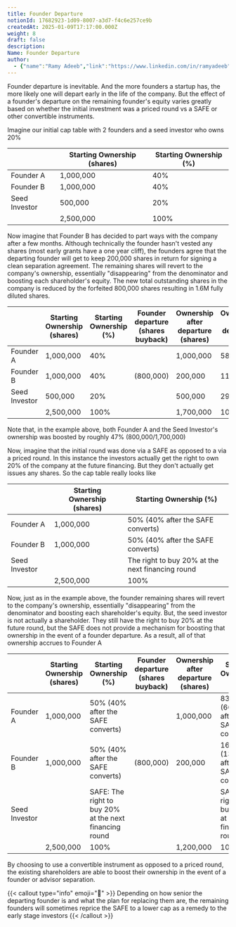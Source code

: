 ```yaml
---
title: Founder Departure
notionId: 17682923-1d09-8007-a3d7-f4c6e257ce9b
createdAt: 2025-01-09T17:17:00.000Z
weight: 8
draft: false
description: 
Name: Founder Departure
author:
  - {"name":"Ramy Adeeb","link":"https://www.linkedin.com/in/ramyadeeb","image":"/landing/people/Ramy.svg"}
---
```



Founder departure is inevitable.  And the more founders a startup has, the more likely one will depart early in the life of the company.  But the effect of a founder's departure on the remaining founder's equity varies greatly based on whether the initial investment was a priced round vs a SAFE or other convertible instruments.


Imagine our initial cap table with 2 founders and a seed investor who owns 20%


|               | Starting Ownership (shares) | Starting Ownership (%) |
| ------------- | --------------------------- | ---------------------- |
| Founder A     | 1,000,000                   | 40%                    |
| Founder B     | 1,000,000                   | 40%                    |
| Seed Investor | 500,000                     | 20%                    |
|               | 2,500,000                   | 100%                   |


Now imagine that Founder B has decided to part ways with the company after a few months.  Although technically the founder hasn't vested any shares (most early grants have a one year cliff), the founders agree that the departing founder will get to keep 200,000 shares in return for signing a clean separation agreement.  The remaining shares will revert to the company's ownership, essentially "disappearing" from the denominator and boosting each shareholder's equity. The new total outstanding shares in the company is reduced by the forfeited 800,000 shares resulting in 1.6M fully diluted shares.


|               | Starting Ownership (shares) | Starting Ownership (%) | Founder departure (shares buyback) | Ownership after departure (shares) | Ownership after departure (%) |
| ------------- | --------------------------- | ---------------------- | ---------------------------------- | ---------------------------------- | ----------------------------- |
| Founder A     | 1,000,000                   | 40%                    |                                    | 1,000,000                          | 58.82%                        |
| Founder B     | 1,000,000                   | 40%                    | (800,000)                          | 200,000                            | 11.76%                        |
| Seed Investor | 500,000                     | 20%                    |                                    | 500,000                            | 29.41%                        |
|               | 2,500,000                   | 100%                   |                                    | 1,700,000                          | 100%                          |


Note that, in the example above, both Founder A and the Seed Investor's ownership  was boosted by roughly 47% (800,000/1,700,000)


Now, imagine that the initial round was done via a SAFE as opposed to a via a priced round. In this instance the investors actually get the right to own 20% of the company at the future financing. But they don't actually get issues any shares. So the cap table really looks like


|               | Starting Ownership (shares) | Starting Ownership (%)                           |
| ------------- | --------------------------- | ------------------------------------------------ |
| Founder A     | 1,000,000                   | 50% (40% after the SAFE converts)                |
| Founder B     | 1,000,000                   | 50% (40% after the SAFE converts)                |
| Seed Investor |                             | The right to buy 20% at the next financing round |
|               | 2,500,000                   | 100%                                             |


Now, just as in the example above, the founder remaining shares will revert to the company's ownership, essentially "disappearing" from the denominator and boosting each shareholder's equity. But, the seed investor is not actually a shareholder.  They still have the right to buy 20% at the future round, but the SAFE does not provide a mechanism for boosting that ownership in the event of a founder departure.  As a result, all of that ownership accrues to Founder A


|               | Starting Ownership (shares) | Starting Ownership (%)                                 | Founder departure (shares buyback) | Ownership after departure (shares) | Starting Ownership (%)                                 |
| ------------- | --------------------------- | ------------------------------------------------------ | ---------------------------------- | ---------------------------------- | ------------------------------------------------------ |
| Founder A     | 1,000,000                   | 50% (40% after the SAFE converts)                      |                                    | 1,000,000                          | 83.3% (66.6% after the SAFE converts)                  |
| Founder B     | 1,000,000                   | 50% (40% after the SAFE converts)                      | (800,000)                          | 200,000                            | 16.6% (13.3% after the SAFE converts)                  |
| Seed Investor |                             | SAFE: The right to buy 20% at the next financing round |                                    |                                    | SAFE: The right to buy 20% at the next financing round |
|               | 2,500,000                   | 100%                                                   |                                    | 1,200,000                          | 100%                                                   |


By choosing to use a convertible instrument as opposed to a priced round, the existing shareholders are able to boost their ownership in the event of a founder or advisor separation.


{{< callout type="info" emoji="📢" >}}
Depending on how senior the departing founder is and what the plan for replacing them are, the remaining founders will sometimes reprice the SAFE to a lower cap as a remedy to the early stage investors
{{< /callout >}}

